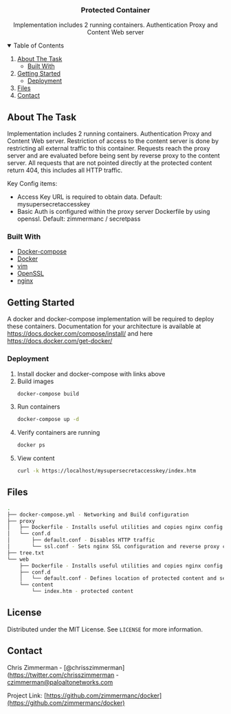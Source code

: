 <!--
docker-compose implementation
-->



<!-- Task to write dockerfile and compose yml -->





<br />
<p align="center">
  <a href="https://github.com/zimmermanc/docker">
  </a>

  <h3 align="center">Protected Container</h3>

  <p align="center">
  Implementation includes 2 running containers. Authentication Proxy and Content Web server
  </p>
</p>



<!-- TABLE OF CONTENTS -->
<details open="open">
  <summary>Table of Contents</summary>
  <ol>
    <li>
      <a href="#about-the-project">About The Task</a>
      <ul>
        <li><a href="#built-with">Built With</a></li>
      </ul>
    </li>
    <li>
      <a href="#getting-started">Getting Started</a>
      <ul>
        <li><a href="#deployment">Deployment</a></li>
      </ul>
    </li>
    <li><a href="#files">Files</a></li>
    <li><a href="#contact">Contact</a></li>
  </ol>
</details>



<!-- ABOUT THE PROJECT -->
## About The Task

Implementation includes 2 running containers. Authentication Proxy and Content Web server. Restriction of access to the content server is done by restricting all external traffic to this container. Requests reach the proxy server and are evaluated before being sent by reverse proxy to the content server. All requests that are not pointed directly at the protected content return 404, this includes all HTTP traffic.


Key Config items:
* Access Key URL is required to obtain data. Default: mysupersecretaccesskey
* Basic Auth is configured within the proxy server Dockerfile by using openssl. Default: zimmermanc / secretpass



### Built With

* [Docker-compose](https://docs.docker.com/compose/)
* [Docker](https://docker.com)
* [vim](https://www.vim.org/)
* [OpenSSL](https://openssl.org)
* [nginx](https://nginx.com)



<!-- GETTING STARTED -->
## Getting Started

A docker and docker-compose implementation will be required to deploy these containers. Documentation for your architecture is available at https://docs.docker.com/compose/install/ and here https://docs.docker.com/get-docker/


### Deployment 

1. Install docker and docker-compose with links above
2. Build images
   ```sh
   docker-compose build
   ```
3. Run containers
   ```sh
   docker-compose up -d
   ```
4. Verify containers are running
   ```sh
   docker ps
   ```
5. View content
   ```sh
   curl -k https://localhost/mysupersecretaccesskey/index.htm
   ```



<!-- Files -->
## Files

```bash
.
├── docker-compose.yml - Networking and Build configuration
├── proxy
│   ├── Dockerfile - Installs useful utilities and copies nginx config Files, configures SSL certificates. **This is also where the Basic Auth password is set**
│   └── conf.d
│       ├── default.conf - Disables HTTP traffic
│       └── ssl.conf - Sets nginx SSL configuration and reverse proxy config. **This is also where the url access string is set**
├── tree.txt
└── web
    ├── Dockerfile - Installs useful utilities and copies nginx config Files
    ├── conf.d
    │   └── default.conf - Defines location of protected content and set root
    └── content
        └── index.htm - protected content
```




<!-- LICENSE -->
## License

Distributed under the MIT License. See `LICENSE` for more information.



<!-- CONTACT -->
## Contact

Chris Zimmerman - [@chrisszimmerman](https://twitter.com/chrisszimmerman - czimmerman@paloaltonetworks.com

Project Link: [https://github.com/zimmermanc/docker](https://github.com/zimmermanc/docker)







